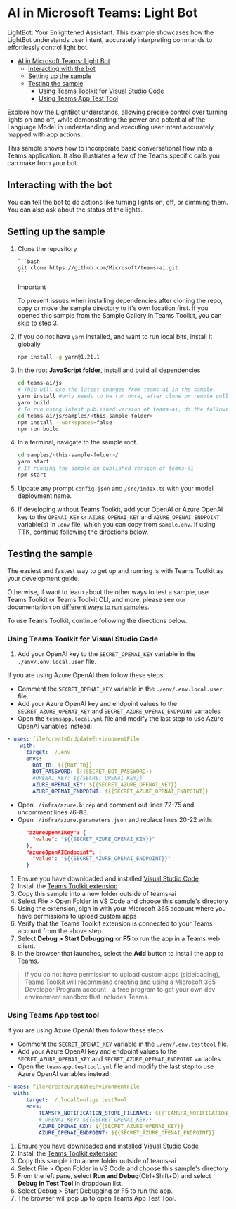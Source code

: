 # AI in Microsoft Teams: Light Bot

LightBot: Your Enlightened Assistant. This example showcases how the LightBot understands user intent, accurately interpreting commands to effortlessly control light bot.

<!-- @import "[TOC]" {cmd="toc" depthFrom=1 depthTo=6 orderedList=false} -->

<!-- code_chunk_output -->

- [AI in Microsoft Teams: Light Bot](#ai-in-microsoft-teams-light-bot)
    - [Interacting with the bot](#interacting-with-the-bot)
    - [Setting up the sample](#setting-up-the-sample)
    - [Testing the sample](#testing-the-sample)
        - [Using Teams Toolkit for Visual Studio Code](#using-teams-toolkit-for-visual-studio-code)
        - [Using Teams App Test Tool](#using-teams-app-test-tool)

<!-- /code_chunk_output -->

Explore how the LightBot understands, allowing precise control over turning lights on and off, while demonstrating the power and potential of the Language Model in understanding and executing user intent accurately mapped with app actions.

This sample shows how to incorporate basic conversational flow into a Teams application. It also illustrates a few of the Teams specific calls you can make from your bot.

## Interacting with the bot

You can tell the bot to do actions like turning lights on, off, or dimming them. You can also ask about the status of the lights.

## Setting up the sample

1.  Clone the repository

        ```bash
        git clone https://github.com/Microsoft/teams-ai.git
        ```

    > [!IMPORTANT]
    > To prevent issues when installing dependencies after cloning the repo, copy or move the sample directory to it's own location first.
    > If you opened this sample from the Sample Gallery in Teams Toolkit, you can skip to step 3.

1.  If you do not have `yarn` installed, and want to run local bits, install it globally

    ```bash
    npm install -g yarn@1.21.1
    ```

1.  In the root **JavaScript folder**, install and build all dependencies

    ```bash
    cd teams-ai/js
    # This will use the latest changes from teams-ai in the sample.
    yarn install #only needs to be run once, after clone or remote pull
    yarn build
    # To run using latest published version of teams-ai, do the following instead:
    cd teams-ai/js/samples/<this-sample-folder>
    npm install --workspaces=false
    npm run build
    ```

1.  In a terminal, navigate to the sample root.

    ```bash
    cd samples/<this-sample-folder>/
    yarn start
    # If running the sample on published version of teams-ai
    npm start
    ```

1.  Update any prompt `config.json` and `/src/index.ts` with your model deployment name.

1.  If developing without Teams Toolkit, add your OpenAI or Azure OpenAI key to the `OPENAI_KEY` or `AZURE_OPENAI_KEY` and `AZURE_OPENAI_ENDPOINT` variable(s) in `.env` file, which you can copy from `sample.env`. If using TTK, continue following the directions below.

## Testing the sample

The easiest and fastest way to get up and running is with Teams Toolkit as your development guide.

Otherwise, if want to learn about the other ways to test a sample, use Teams Toolkit or Teams Toolkit CLI, and more, please see our documentation on [different ways to run samples](https://github.com/microsoft/teams-ai/tree/main/getting-started/OTHER#different-ways-to-run-the-samples).

To use Teams Toolkit, continue following the directions below.

### Using Teams Toolkit for Visual Studio Code

1. Add your OpenAI key to the `SECRET_OPENAI_KEY` variable in the `./env/.env.local.user` file.

If you are using Azure OpenAI then follow these steps:

- Comment the `SECRET_OPENAI_KEY` variable in the `./env/.env.local.user` file.
- Add your Azure OpenAI key and endpoint values to the `SECRET_AZURE_OPENAI_KEY` and `SECRET_AZURE_OPENAI_ENDPOINT` variables
- Open the `teamsapp.local.yml` file and modify the last step to use Azure OpenAI variables instead:

```yml
- uses: file/createOrUpdateEnvironmentFile
    with:
      target: ./.env
      envs:
        BOT_ID: ${{BOT_ID}}
        BOT_PASSWORD: ${{SECRET_BOT_PASSWORD}}
        #OPENAI_KEY: ${{SECRET_OPENAI_KEY}}
        AZURE_OPENAI_KEY: ${{SECRET_AZURE_OPENAI_KEY}}
        AZURE_OPENAI_ENDPOINT: ${{SECRET_AZURE_OPENAI_ENDPOINT}}
```

- Open `./infra/azure.bicep` and comment out lines 72-75 and uncomment lines 76-83.
- Open `./infra/azure.parameters.json` and replace lines 20-22 with:

```json
      "azureOpenAIKey": {
        "value": "${{SECRET_AZURE_OPENAI_KEY}}"
      },
      "azureOpenAIEndpoint": {
        "value": "${{SECRET_AZURE_OPENAI_ENDPOINT}}"
      }
```

1. Ensure you have downloaded and installed [Visual Studio Code](https://code.visualstudio.com/docs/setup/setup-overview)
1. Install the [Teams Toolkit extension](https://marketplace.visualstudio.com/items?itemName=TeamsDevApp.ms-teams-vscode-extension)
1. Copy this sample into a new folder outside of teams-ai
1. Select File > Open Folder in VS Code and choose this sample's directory
1. Using the extension, sign in with your Microsoft 365 account where you have permissions to upload custom apps
1. Verify that the Teams Toolkit extension is connected to your Teams account from the above step.
1. Select **Debug > Start Debugging** or **F5** to run the app in a Teams web client.
1. In the browser that launches, select the **Add** button to install the app to Teams.

> If you do not have permission to upload custom apps (sideloading), Teams Toolkit will recommend creating and using a Microsoft 365 Developer Program account - a free program to get your own dev environment sandbox that includes Teams.

### Using Teams App test tool

If you are using Azure OpenAI then follow these steps:

- Comment the `SECRET_OPENAI_KEY` variable in the `./env/.env.testtool` file.
- Add your Azure OpenAI key and endpoint values to the `SECRET_AZURE_OPENAI_KEY` and `SECRET_AZURE_OPENAI_ENDPOINT` variables
- Open the `teamsapp.testtool.yml` file and modify the last step to use Azure OpenAI variables instead:

```yml
- uses: file/createOrUpdateEnvironmentFile
  with:
      target: ./.localConfigs.testTool
      envs:
          TEAMSFX_NOTIFICATION_STORE_FILENAME: ${{TEAMSFX_NOTIFICATION_STORE_FILENAME}}
          # OPENAI_KEY: ${{SECRET_OPENAI_KEY}}
          AZURE_OPENAI_KEY: ${{SECRET_AZURE_OPENAI_KEY}}
          AZURE_OPENAI_ENDPOINT: ${{SECRET_AZURE_OPENAI_ENDPOINT}}
```

1. Ensure you have downloaded and installed [Visual Studio Code](https://code.visualstudio.com/docs/setup/setup-overview)
1. Install the [Teams Toolkit extension](https://marketplace.visualstudio.com/items?itemName=TeamsDevApp.ms-teams-vscode-extension)
1. Copy this sample into a new folder outside of teams-ai
1. Select File > Open Folder in VS Code and choose this sample's directory
1. From the left pane, select **Run and Debug**(Ctrl+Shift+D) and select **Debug in Test Tool** in dropdown list.
1. Select Debug > Start Debugging or F5 to run the app.
1. The browser will pop up to open Teams App Test Tool.
